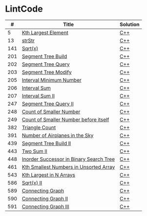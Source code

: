 # LintCode

| # | Title | Solution |
| --- | --- | --- |
| 5 | [Kth Largest Element](http://www.lintcode.com/en/problem/kth-largest-element/) | [C++](https://github.com/yuanhui-yang/LintCode/blob/master/kth-largest-element.cpp) |
| 13 | [strStr](http://www.lintcode.com/en/problem/strstr/) | [C++](https://github.com/yuanhui-yang/LintCode/blob/master/strstr.cpp) |
| 141 | [Sqrt(x)](http://www.lintcode.com/en/problem/sqrtx/) | [C++](https://github.com/yuanhui-yang/LintCode/blob/master/sqrtx.cpp) |
| 201 | [Segment Tree Build](http://www.lintcode.com/en/problem/segment-tree-build/) | [C++](https://github.com/yuanhui-yang/LintCode/blob/master/segment-tree-build.cpp) |
| 202 | [Segment Tree Query](http://www.lintcode.com/en/problem/segment-tree-query/) | [C++](https://github.com/yuanhui-yang/LintCode/blob/master/segment-tree-query.cpp) |
| 203 | [Segment Tree Modify](http://www.lintcode.com/en/problem/segment-tree-modify/) | [C++](https://github.com/yuanhui-yang/LintCode/blob/master/segment-tree-modify.cpp) |
| 205 | [Interval Minimum Number](http://www.lintcode.com/en/problem/interval-minimum-number/) | [C++](https://github.com/yuanhui-yang/LintCode/blob/master/interval-minimum-number.cpp) |
| 206 | [Interval Sum](http://www.lintcode.com/en/problem/interval-sum/) | [C++](https://github.com/yuanhui-yang/LintCode/blob/master/interval-sum.cpp) |
| 207 | [Interval Sum II](http://www.lintcode.com/en/problem/interval-sum-ii/) | [C++](https://github.com/yuanhui-yang/LintCode/blob/master/interval-sum-ii.cpp) |
| 247 | [Segment Tree Query II](http://www.lintcode.com/en/problem/segment-tree-query-ii/) | [C++](https://github.com/yuanhui-yang/LintCode/blob/master/segment-tree-query-ii.cpp) |
| 248 | [Count of Smaller Number](http://www.lintcode.com/en/problem/count-of-smaller-number/) | [C++](https://github.com/yuanhui-yang/LintCode/blob/master/count-of-smaller-number.cpp) |
| 249 | [Count of Smaller Number before itself](http://www.lintcode.com/en/problem/count-of-smaller-number-before-itself/) | [C++](https://github.com/yuanhui-yang/LintCode/blob/master/count-of-smaller-number-before-itself.cpp) |
| 382 | [Triangle Count](http://www.lintcode.com/en/problem/triangle-count/) | [C++](https://github.com/yuanhui-yang/LintCode/blob/master/triangle-count.cpp) |
| 391 | [Number of Airplanes in the Sky](http://www.lintcode.com/en/problem/number-of-airplanes-in-the-sky/) | [C++](https://github.com/yuanhui-yang/LintCode/blob/master/number-of-airplanes-in-the-sky.cpp) |
| 439 | [Segment Tree Build II](http://www.lintcode.com/en/problem/segment-tree-build-ii/) | [C++](https://github.com/yuanhui-yang/LintCode/blob/master/segment-tree-build-ii.cpp) |
| 443 | [Two Sum II](http://www.lintcode.com/en/problem/two-sum-ii/) | [C++](https://github.com/yuanhui-yang/LintCode/blob/master/two-sum-ii.cpp) |
| 448 | [Inorder Successor in Binary Search Tree](http://www.lintcode.com/en/problem/inorder-successor-in-binary-search-tree/) | [C++](https://github.com/yuanhui-yang/LintCode/blob/master/inorder-successor-in-binary-search-tree.cpp) |
| 461 | [Kth Smallest Numbers in Unsorted Array](http://www.lintcode.com/en/problem/kth-smallest-numbers-in-unsorted-array/) | [C++](https://github.com/yuanhui-yang/LintCode/blob/master/kth-smallest-numbers-in-unsorted-array.cpp) |
| 543 | [Kth Largest in N Arrays](http://www.lintcode.com/en/problem/kth-largest-in-n-arrays/) | [C++](https://github.com/yuanhui-yang/LintCode/blob/master/kth-largest-in-n-arrays.cpp) |
| 586 | [Sqrt(x) II](http://www.lintcode.com/en/problem/sqrtx-ii/) | [C++](https://github.com/yuanhui-yang/LintCode/blob/master/sqrtx-ii.cpp) |
| 589 | [Connecting Graph](http://www.lintcode.com/en/problem/connecting-graph/) | [C++](https://github.com/yuanhui-yang/LintCode/blob/master/connecting-graph.cpp) |
| 590 | [Connecting Graph II](http://www.lintcode.com/en/problem/connecting-graph-ii/) | [C++](https://github.com/yuanhui-yang/LintCode/blob/master/connecting-graph-ii.cpp) |
| 591 | [Connecting Graph III](http://www.lintcode.com/en/problem/connecting-graph-iii/) | [C++](https://github.com/yuanhui-yang/LintCode/blob/master/connecting-graph-iii.cpp) |